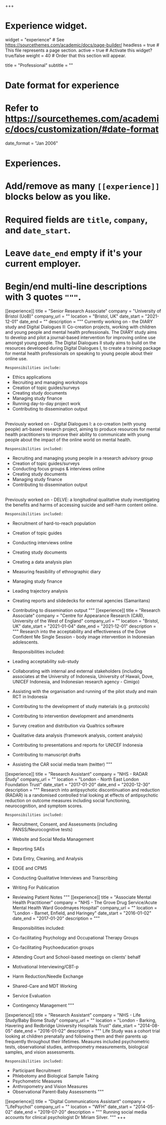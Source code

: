 +++
# Experience widget.
widget = "experience"  # See https://sourcethemes.com/academic/docs/page-builder/
headless = true  # This file represents a page section.
active = true  # Activate this widget? true/false
weight = 40  # Order that this section will appear.

title = "Professional"
subtitle = ""

# Date format for experience
#   Refer to https://sourcethemes.com/academic/docs/customization/#date-format
date_format = "Jan 2006"

# Experiences.
#   Add/remove as many `[[experience]]` blocks below as you like.
#   Required fields are `title`, `company`, and `date_start`.
#   Leave `date_end` empty if it's your current employer.
#   Begin/end multi-line descriptions with 3 quotes `"""`.
[[experience]]
  title = "Senior Research Associate"
  company = "University of Bristol (UoB)"
  company_url = ""
  location = "Bristol, UK"
  date_start = "2021-12-01"
  date_end = ""
  description = """ 
  Currently working on - the DIARY study and Digital Dialogues II:
  Co-creation projects, working with children and young people and mental health professionals. The DIARY study aims to develop and pilot a journal-based intervention for improving online use amongst young people. The Digital Dialogues II study aims to build on the resources developed during Digital Dialogues I, to create a training package for mental health professionals on speaking to young people about their online use.
  
    Responsibilities include:
  
  * Ethics applications
  * Recruiting and managing workshops
  * Creation of topic guides/surveys
  * Creating study documents
  * Managing study finance
  * Running day-to-day project work
  * Contributing to dissemination output<br><br>
  
  Previously worked on - Digital Dialogues I: a co-creation (with young people) art-based research project, aiming to produce resources for mental health practitioners to improve their ability to communicate with young people about the impact of the online world on mental health.
    
    Responsibilities included:
  
  * Recruiting and managing young people in a research advisory group
  * Creation of topic guides/surveys
  * Conducting focus groups & interviews online
  * Creating study documents
  * Managing study finance
  * Contributing to dissemination output<br><br>
  
  Previously worked on - DELVE: a longitudinal qualitative study investigating the benefits and harms of accessing suicide and self-harm content online.
  
    Responsibilities included:
  
  * Recruitment of hard-to-reach population
  * Creation of topic guides
  * Conducting interviews online
  * Creating study documents
  * Creating a data analysis plan
  * Measuring feasibility of ethnographic diary 
  * Managing study finance
  * Leading trajectory analysis
  * Creating reports and slidedecks for external agencies (Samaritans)
  * Contributing to dissemination output
  """
[[experience]]
  title = "Research Associate"
  company = "Centre for Appearance Research (CAR), University of the West of England"
  company_url = ""
  location = "Bristol, UK"
  date_start = "2021-01-04"
  date_end = "2021-12-01"
  description = """ Research into the acceptability and effectiveness of the Dove Confident Me Single Session - body image intervention in Indonesian adolescents.

    Responsibilities included:
  
  * Leading acceptability sub-study
  * Collaborating with internal and external stakeholders (including associates at the University of Indonesia, University of Hawaii, Dove, UNICEF Indonesia, and Indonesian research agency - Cimigo)
  * Assisting with the organisation and running of the pilot study and main RCT in Indonesia
  * Contributing to the development of study materials (e.g. protocols)
  * Contributing to intervention development and amendments
  * Survey creation and distribution via Qualtrics software
  * Qualitative data analysis (framework analysis, content analysis)
  * Contributing to presentations and reports for UNICEF Indonesia
  * Contributing to manuscript drafts
  * Assisting the CAR social media team (twitter)
  """
  
[[experience]]
  title = "Research Assistant"
  company = "NHS - RADAR Study"
  company_url = ""
  location = "London - North East London Foundation Trust"
  date_start = "2017-01-20"
  date_end = "2020-12-30"
  description = """ Research into antipsychotic discontinuation and reduction (RADAR) is a randomised controlled trial looking at effects of antipsychotic reduction on outcome measures including social functioning, neurocognition, and symptom scores.

    Responsibilities included:
  
  * Recruitment, Consent, and Assessments (including PANSS/Neurocognitive tests)
  * Website and Social Media Management
  * Reporting SAEs
  * Data Entry, Cleaning, and Analysis
  * EDGE and CPMS
  * Conducting Qualitative Interviews and Transcribing
  * Writing For Publication
  * Reviewing Patient Notes
  """
[[experience]]
  title = "Associate Mental Health Practitioner"
  company = "NHS - The Grove Drug Service/Acute Mental Health Ward Goodmayes Hospital"
  company_url = ""
  location = "London - Barnet, Enfield, and Haringey"
  date_start = "2016-01-02"
  date_end = "2017-01-20"
  description = """
    
    Responsibilities included:
  
  * Co-facilitating Psychology and Occupational Therapy Groups
  * Co-facilitating Psychoeducation groups
  * Attending Court and School-based meetings on clients' behalf
  * Motivational Interviewing/CBT-p
  * Harm Reduction/Needle Exchange
  * Shared-Care and MDT Working
  * Service Evaluation
  * Contingency Management
  """
  
[[experience]]
  title = "Research Assistant"
  company = "NHS - Life Study/Baby Biome Study"
  company_url = ""
  location = "London - Barking, Havering and Redbridge University Hospitals Trust"
  date_start = "2014-08-05"
  date_end = "2016-01-02"
  description = """ Life Study was a cohort trial looking at children prenatally and following them and their parents up frequently throughout their lifetimes. Measures included psychometric tests, observational studies, anthropometry measurements, biological samples, and vision assessments.
  
    Responsibilities included:
  
  * Participant Recruitment
  * Phlebotomy and Biological Sample Taking
  * Psychometric Measures
  * Anthropometry and Vision Measures
  * Observational Parent-Baby Assessments
  """
  
[[experience]]
  title = "Digital Communications Assistant"
  company = "LifePsychol"
  company_url = ""
  location = "WFH"
  date_start = "2014-05-02"
  date_end = "2019-07-20"
  description = """ Running social media accounts for clinical psychologist Dr Miriam Silver.
  """
+++

